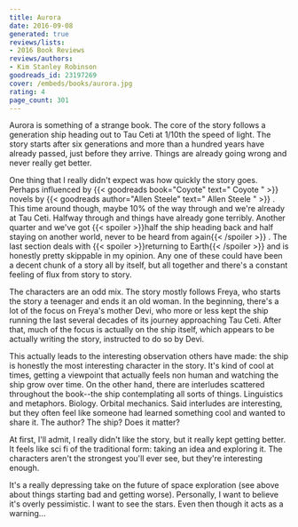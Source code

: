 ```yaml
---
title: Aurora
date: 2016-09-08
generated: true
reviews/lists:
- 2016 Book Reviews
reviews/authors:
- Kim Stanley Robinson
goodreads_id: 23197269
cover: /embeds/books/aurora.jpg
rating: 4
page_count: 301
---
```

Aurora is something of a strange book. The core of the story follows a generation ship heading out to Tau Ceti at 1/10th the speed of light. The story starts after six generations and more than a hundred years have already passed, just before they arrive. Things are already going wrong and never really get better.  

One thing that I really didn't expect was how quickly the story goes. Perhaps influenced by {{< goodreads book="Coyote" text=" Coyote " >}} novels by {{< goodreads author="Allen Steele" text=" Allen Steele " >}} . This time around though, maybe 10% of the way through and we're already at Tau Ceti. Halfway through and things have already gone terribly. Another quarter and we've got {{< spoiler >}}half the ship heading back and half staying on another world, never to be heard from again{{< /spoiler >}}  . The last section deals with {{< spoiler >}}returning to Earth{{< /spoiler >}}  and is honestly pretty skippable in my opinion. Any one of these could have been a decent chunk of a story all by itself, but all together and there's a constant feeling of flux from story to story.  

<!--more-->

The characters are an odd mix. The story mostly follows Freya, who starts the story a teenager and ends it an old woman. In the beginning, there's a lot of the focus on Freya's mother Devi, who more or less kept the ship running the last several decades of its journey approaching Tau Ceti. After that, much of the focus is actually on the ship itself, which appears to be actually writing the story, instructed to do so by Devi.  

This actually leads to the interesting observation others have made: the ship is honestly the most interesting character in the story. It's kind of cool at times, getting a viewpoint that actually feels non human and watching the ship grow over time. On the other hand, there are interludes scattered throughout the book--the ship contemplating all sorts of things. Linguistics and metaphors. Biology. Orbital mechanics. Said interludes are interesting, but they often feel like someone had learned something cool and wanted to share it. The author? The ship? Does it matter?  

At first, I'll admit, I really didn't like the story, but it really kept getting better. It feels like sci fi of the traditional form: taking an idea and exploring it. The characters aren't the strongest you'll ever see, but they're interesting enough.  

It's a really depressing take on the future of space exploration (see above about things starting bad and getting worse). Personally, I want to believe it's overly pessimistic. I want to see the stars. Even then though it acts as a warning...